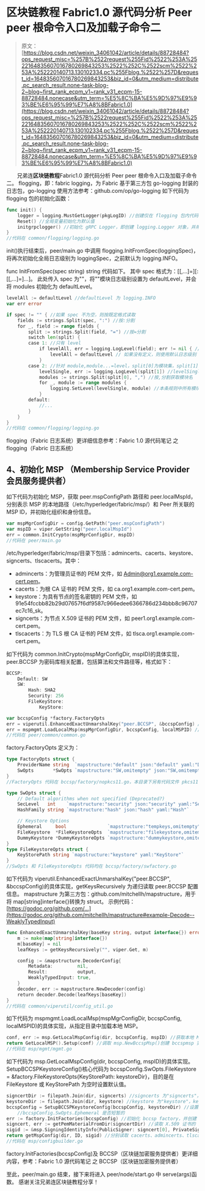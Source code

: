 # 区块链教程 Fabric1.0 源代码分析 Peer peer 根命令入口及加载子命令二

> 原文：[https://blog.csdn.net/weixin_34061042/article/details/88728484?ops_request_misc=%257B%2522request%255Fid%2522%253A%2522164835607016780269843253%2522%252C%2522scm%2522%253A%252220140713.130102334.pc%255Fblog.%2522%257D&request_id=164835607016780269843253&biz_id=0&utm_medium=distribute.pc_search_result.none-task-blog-2~blog~first_rank_ecpm_v1~rank_v31_ecpm-15-88728484.nonecase&utm_term=%E5%8C%BA%E5%9D%97%E9%93%BE%E6%95%99%E7%A8%8BFabric1.0](https://blog.csdn.net/weixin_34061042/article/details/88728484?ops_request_misc=%257B%2522request%255Fid%2522%253A%2522164835607016780269843253%2522%252C%2522scm%2522%253A%252220140713.130102334.pc%255Fblog.%2522%257D&request_id=164835607016780269843253&biz_id=0&utm_medium=distribute.pc_search_result.none-task-blog-2~blog~first_rank_ecpm_v1~rank_v31_ecpm-15-88728484.nonecase&utm_term=%E5%8C%BA%E5%9D%97%E9%93%BE%E6%95%99%E7%A8%8BFabric1.0)

　　兄弟连**区块链教程**Fabric1.0 源代码分析 Peer peer 根命令入口及加载子命令二。
flogging，即：fabric logging，为 Fabric 基于第三方包 go-logging 封装的日志包，go-logging 使用方法参考：github.com/op/go-logging
如下代码为 flogging 包的初始化函数：

```go
func init() {
    logger = logging.MustGetLogger(pkgLogID) //创建仅在 flogging 包内代码使用的 logging.Logger 对象
    Reset() //全局变量初始化为默认值
    initgrpclogger() //初始化 gRPC Logger，即创建 logging.Logger 对象，并用这个对象设置 grpclog
}
//代码在 common/flogging/logging.go
```

init()执行结束后，peer/main.go 中调用 flogging.InitFromSpec(loggingSpec)，将再次初始化全局日志级别为 loggingSpec，之前默认为 logging.INFO。

func InitFromSpec(spec string) string 代码如下。
其中 spec 格式为：[<module>[,<module>...]=]<level>[:[<module>[,<module>...]=]<level>...]。
此处传入 spec 为""，将""模块日志级别设置为 defaultLevel，并会将 modules 初始化为 defaultLevel。

```go
levelAll := defaultLevel //defaultLevel 为 logging.INFO
var err error

if spec != "" { //如果 spec 不为空，则按既定格式读取
    fields := strings.Split(spec, ":") //按:分割
    for _, field := range fields {
        split := strings.Split(field, "=") //按=分割
        switch len(split) {
        case 1: //只有 level
            if levelAll, err = logging.LogLevel(field); err != nil { //levelAll 赋值为 logging.LogLevel 枚举中定义的 Level 级别
                levelAll = defaultLevel // 如果没有定义，则使用默认日志级别
            }
        case 2: //针对 module,module...=level，split[0]为模块集，split[1]为要设置的日志级别
            levelSingle, err := logging.LogLevel(split[1]) //levelSingle 赋值为 logging.LogLevel 枚举中定义的 Level 级别
            modules := strings.Split(split[0], ",") //按,分割获取模块名
            for _, module := range modules {
                logging.SetLevel(levelSingle, module) //本条规则中所有模块日志级别均设置为 levelSingle
            }
        default:
            //...
        }
    }
}
//代码在 common/flogging/logging.go
```

flogging（Fabric 日志系统）更详细信息参考：Fabric 1.0 源代码笔记 之 flogging（Fabric 日志系统）

## 4、初始化 MSP （Membership Service Provider 会员服务提供者）

如下代码为初始化 MSP，获取 peer.mspConfigPath 路径和 peer.localMspId，分别表示 MSP 的本地路径（/etc/hyperledger/fabric/msp/）和 Peer 所关联的 MSP ID，并初始化组织和身份信息。

```go
var mspMgrConfigDir = config.GetPath("peer.mspConfigPath")
var mspID = viper.GetString("peer.localMspId")
err = common.InitCrypto(mspMgrConfigDir, mspID)
//代码在 peer/main.go
```

/etc/hyperledger/fabric/msp/目录下包括：admincerts、cacerts、keystore、signcerts、tlscacerts。其中：

*   admincerts：为管理员证书的 PEM 文件，如 Admin@org1.example.com-cert.pem。
*   cacerts：为根 CA 证书的 PEM 文件，如 ca.org1.example.com-cert.pem。
*   keystore：为具有节点的签名密钥的 PEM 文件，如 91e54fccbb82b29d07657f6df9587c966edee6366786d234bbb8c96707ec7c16_sk。
*   signcerts：为节点 X.509 证书的 PEM 文件，如 peer1.org1.example.com-cert.pem。
*   tlscacerts：为 TLS 根 CA 证书的 PEM 文件，如 tlsca.org1.example.com-cert.pem。

如下代码为 common.InitCrypto(mspMgrConfigDir, mspID)的具体实现，peer.BCCSP 为密码库相关配置，包括算法和文件路径等，格式如下：

```go
BCCSP:
    Default: SW
    SW:
        Hash: SHA2
        Security: 256
        FileKeyStore:
            KeyStore:

var bccspConfig *factory.FactoryOpts
err = viperutil.EnhancedExactUnmarshalKey("peer.BCCSP", &bccspConfig) //将 peer.BCCSP 配置信息加载至 bccspConfig 中
err = mspmgmt.LoadLocalMsp(mspMgrConfigDir, bccspConfig, localMSPID) //从指定目录中加载本地 MSP
//代码在 peer/common/common.go
```

factory.FactoryOpts 定义为：

```go
type FactoryOpts struct {
    ProviderName string  `mapstructure:"default" json:"default" yaml:"Default"`
    SwOpts       *SwOpts `mapstructure:"SW,omitempty" json:"SW,omitempty" yaml:"SwOpts"`
}
//FactoryOpts 代码在 bccsp/factory/nopkcs11.go，本目录下另有代码文件 pkcs11.go，在-tags "nopkcs11"条件下二选一编译。
```

```go
type SwOpts struct {
    // Default algorithms when not specified (Deprecated?)
    SecLevel   int    `mapstructure:"security" json:"security" yaml:"Security"`
    HashFamily string `mapstructure:"hash" json:"hash" yaml:"Hash"`

    // Keystore Options
    Ephemeral     bool               `mapstructure:"tempkeys,omitempty" json:"tempkeys,omitempty"`
    FileKeystore  *FileKeystoreOpts  `mapstructure:"filekeystore,omitempty" json:"filekeystore,omitempty" yaml:"FileKeyStore"`
    DummyKeystore *DummyKeystoreOpts `mapstructure:"dummykeystore,omitempty" json:"dummykeystore,omitempty"`
}
type FileKeystoreOpts struct {
    KeyStorePath string `mapstructure:"keystore" yaml:"KeyStore"`
}
//SwOpts 和 FileKeystoreOpts 代码均在 bccsp/factory/swfactory.go
```

如下代码为 viperutil.EnhancedExactUnmarshalKey("peer.BCCSP", &bccspConfig)的具体实现，getKeysRecursively 为递归读取 peer.BCCSP 配置信息。
mapstructure 为第三方包：github.com/mitchellh/mapstructure，用于将 map[string]interface{}转换为 struct。
示例代码：[https://godoc.org/github.com/...](https://godoc.org/github.com/mitchellh/mapstructure#example-Decode--WeaklyTypedInput)

```go
func EnhancedExactUnmarshalKey(baseKey string, output interface{}) error {
    m := make(map[string]interface{})
    m[baseKey] = nil
    leafKeys := getKeysRecursively("", viper.Get, m)

    config := &mapstructure.DecoderConfig{
        Metadata:         nil,
        Result:           output,
        WeaklyTypedInput: true,
    }
    decoder, err := mapstructure.NewDecoder(config)
    return decoder.Decode(leafKeys[baseKey])
}
//代码在 common/viperutil/config_util.go
```

如下代码为 mspmgmt.LoadLocalMsp(mspMgrConfigDir, bccspConfig, localMSPID)的具体实现，从指定目录中加载本地 MSP。

```go
conf, err := msp.GetLocalMspConfig(dir, bccspConfig, mspID) //获取本地 MSP 配置，序列化后写入 msp.MSPConfig，即 conf
return GetLocalMSP().Setup(conf) //调取 msp.NewBccspMsp()创建 bccspmsp 实例，调取 bccspmsp.Setup(conf)解码 conf.Config 并设置 bccspmsp
//代码在 msp/mgmt/mgmt.go
```

如下代码为 msp.GetLocalMspConfig(dir, bccspConfig, mspID)的具体实现。
SetupBCCSPKeystoreConfig()核心代码为 bccspConfig.SwOpts.FileKeystore = &factory.FileKeystoreOpts{KeyStorePath: keystoreDir}，目的是在 FileKeystore 或 KeyStorePath 为空时设置默认值。

```go
signcertDir := filepath.Join(dir, signcerts) //signcerts 为"signcerts"，signcertDir 即/etc/hyperledger/fabric/msp/signcerts/
keystoreDir := filepath.Join(dir, keystore) //keystore 为"keystore"，keystoreDir 即/etc/hyperledger/fabric/msp/keystore/
bccspConfig = SetupBCCSPKeystoreConfig(bccspConfig, keystoreDir) //设置 bccspConfig.SwOpts.Ephemeral = false 和 bccspConfig.SwOpts.FileKeystore = &factory.FileKeystoreOpts{KeyStorePath: keystoreDir}
    //bccspConfig.SwOpts.Ephemeral 是否短暂的
err := factory.InitFactories(bccspConfig) //初始化 bccsp factory，并创建 bccsp 实例
signcert, err := getPemMaterialFromDir(signcertDir) //读取 X.509 证书的 PEM 文件
sigid := &msp.SigningIdentityInfo{PublicSigner: signcert[0], PrivateSigner: nil} //构造 SigningIdentityInfo
return getMspConfig(dir, ID, sigid) //分别读取 cacerts、admincerts、tlscacerts 文件，以及 config.yaml 中组织信息，构造 msp.FabricMSPConfig，序列化后用于构造 msp.MSPConfig
//代码在 msp/configbuilder.go
```

factory.InitFactories(bccspConfig)及 BCCSP（区块链加密服务提供者）更详细内容，参考：Fabric 1.0 源代码笔记 之 BCCSP（区块链加密服务提供者）

至此，peer/main.go 结束，接下来将进入 peer/node/start.go 中 serve(args)函数。
感谢关注兄弟连区块链教程分享！